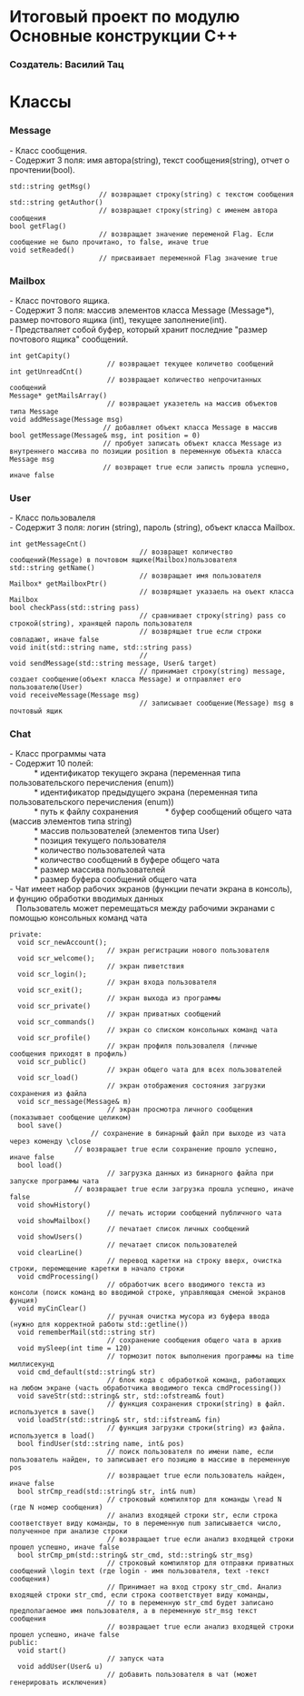 <h1>Итоговый проект по модулю Основные конструкции C++</h1>
<h3>Создатель: Василий Тац</h3>

<h1>Классы</h1>

<h3>Message</h3>
- Класс сообщения. <br />
- Содержит 3 поля: имя автора(string), текст сообщения(string), отчет о прочтении(bool).<br />

	std::string getMsg()  
                          // возвращает строку(string) с текстом сообщения
	std::string getAuthor()
                          // возвращает строку(string) с именем автора сообщения
	bool getFlag()
                          // возвращает значение переменой Flag. Если сообщение не было прочитано, то false, иначе true
	void setReaded()
                          // присваивает переменной Flag значение true
                          
<h3>Mailbox</h3>
- Класс почтового ящика.<br />
- Содержит 3 поля: массив элементов класса Message (Message*), размер почтового ящика (int), текущее заполнение(int).<br />
- Предстваляет собой буфер, который хранит последние "размер почтового ящика" сообщений.<br />

	int getCapity()        
                            // возвращает текущее количетво сообщений
	int getUnreadCnt()
                            // возвращает количество непрочитанных сообщений
	Message* getMailsArray()
                            // возвращает указетель на массив объектов типа Message
	void addMessage(Message msg)
                           // добавляет объект класса Message в массив
	bool getMessage(Message& msg, int position = 0)
                           // пробует записать объект класса Message из внутреннего массива по позиции position в переменную объекта класса Message msg
                           // возвращет true если записть прошла успешно, иначе false

<h3>User</h3>
- Класс пользовалеля<br />
- Содержит 3 поля: логин (string), пароль (string), объект класса Mailbox. <br />

	int getMessageCnt()
                                    // возвращет количество сообщений(Message) в почтовом ящике(Mailbox)пользователя
	std::string getName()
                                    // возвращает имя пользователя
	Mailbox* getMailboxPtr()
                                    // возврящает указаель на оъект класса Mailbox
	bool checkPass(std::string pass)
                                    // сравнивает строку(string) pass со строкой(string), хранящей пароль пользователя
                                    // возврящает true если строки совпадают, иначе false
	void init(std::string name, std::string pass)
                                    //
	void sendMessage(std::string message, User& target)
                                    // принимает строку(string) message, создает сообщение(объект класса Message) и отправляет его пользователю(User)
	void receiveMessage(Message msg)
                                    // записывает сообщение(Message) msg в почтовый ящик

<h3>Chat</h3>
- Класс программы чата <br />
- Содержит 10 полей:  <br />
 &nbsp;&nbsp;&nbsp;&nbsp;&nbsp;&nbsp;&nbsp;&nbsp;&nbsp;&nbsp;&nbsp;* идентификатор текущего экрана (переменная типа пользовательского перечисления (enum)) <br />
 &nbsp;&nbsp;&nbsp;&nbsp;&nbsp;&nbsp;&nbsp;&nbsp;&nbsp;&nbsp;&nbsp;* идентификатор предыдущего экрана (переменная типа пользовательского перечисления (enum)) <br />
 &nbsp;&nbsp;&nbsp;&nbsp;&nbsp;&nbsp;&nbsp;&nbsp;&nbsp;&nbsp;&nbsp;* путь к файлу сохранения
 &nbsp;&nbsp;&nbsp;&nbsp;&nbsp;&nbsp;&nbsp;&nbsp;&nbsp;&nbsp;&nbsp;* буфер сообщений общего чата (массив элементов типа string)<br />
 &nbsp;&nbsp;&nbsp;&nbsp;&nbsp;&nbsp;&nbsp;&nbsp;&nbsp;&nbsp;&nbsp;* массив пользователей (элементов типа User)<br />
 &nbsp;&nbsp;&nbsp;&nbsp;&nbsp;&nbsp;&nbsp;&nbsp;&nbsp;&nbsp;&nbsp;* позиция текущего пользователя<br />
 &nbsp;&nbsp;&nbsp;&nbsp;&nbsp;&nbsp;&nbsp;&nbsp;&nbsp;&nbsp;&nbsp;* количество пользователей чата<br />
 &nbsp;&nbsp;&nbsp;&nbsp;&nbsp;&nbsp;&nbsp;&nbsp;&nbsp;&nbsp;&nbsp;* количество сообщений в буфере общего чата<br />
 &nbsp;&nbsp;&nbsp;&nbsp;&nbsp;&nbsp;&nbsp;&nbsp;&nbsp;&nbsp;&nbsp;* размер массива пользователей<br />
 &nbsp;&nbsp;&nbsp;&nbsp;&nbsp;&nbsp;&nbsp;&nbsp;&nbsp;&nbsp;&nbsp;* размер буфера сообщений общего чата<br />
- Чат имеет набор рабочих экранов (функции печати экрана в консоль), и фунцию обработки вводимых данных<br />
&nbsp;&nbsp;&nbsp;Пользователь может перемещаться между рабочими экранами с помощью консольных команд чата<br />

	private:
	  void scr_newAccount();
                            // экран регистрации нового пользователя
	  void scr_welcome();
                            // экран пиветствия
	  void scr_login();
                            // экран входа пользователя
	  void scr_exit();
                            // экран выхода из программы
	  void scr_private()
                            // экран приватных сообщений
	  void scr_commands()
                            // экран со списком консольных команд чата
	  void scr_profile()
                            // экран профиля пользовалеля (личные сообщения приходят в профиль)
	  void scr_public()
                            // экран общего чата для всех пользователей
	  void scr_load()
                            // экран отображения состояния загрузки сохранения из файла
	  void scr_message(Message& m)
                            // экран просмотра личного сообщения (показывает сообщение целиком)
	  bool save()
	                    // сохранение в бинарный файл при выходе из чата через коменду \close
		            // возвращает true если сохранение прошло успешно, иначе false
	  bool load()
                            // загрузка данных из бинарного файла при запуске программы чата
		            // возвращает true если загрузка прошла успешно, иначе false
	  void showHistory()
                            // печать истории сообщений публичного чата
	  void showMailbox()
                            // печатает список личных сообщений
	  void showUsers()
                            // печатает список пользователей
	  void clearLine()
                            // перевод каретки на строку вверх, очистка строки, перемещение каретки в начало строки
	  void cmdProcessing()
                            // обработчик всего вводимого текста из консоли (поиск команд во вводимой строке, управляющая сменой экранов фунция)
	  void myCinClear()
                            // ручная очистка мусора из буфера ввода (нужно для корректной работы std::getline())
	  void rememberMail(std::string str)
                            // сохранение сообщения общего чата в архив
	  void mySleep(int time = 120)
                            // тормозит поток выполнения программы на time миллисекунд
	  void cmd_default(std::string& str)
                            // блок кода с обработкой команд, работающих на любом экране (часть обработчика вводимого текса cmdProcessing())
	  void saveStr(std::string& str, std::ofstream& fout)
                            // функция сохранения строки(string) в файл. используется в save()
	  void loadStr(std::string& str, std::ifstream& fin)
                            // функция загрузки строки(string) из файла. используется в load()
	  bool findUser(std::string name, int& pos)
                            // поиск пользователя по имени name, если пользователь найден, то записывает его позицию в массиве в переменную pos
                            // возвращает true если пользователь найден, иначе false
	  bool strCmp_read(std::string& str, int& num)
                            // строковый компилятор для команды \read N (где N номер сообщения)
                            // анализ входящей строки str, если строка соответствует виду команды, то в переменную num записывается число, полученное при анализе строки
                            // возвращает true если анализ входящей строки прошел успешно, иначе false
	  bool strCmp_pm(std::string& str_cmd, std::string& str_msg)
                            // строковый компилятор для отправки приватных сообщений \login text (где login - имя пользователя, text -текст сообщения)
                            // Принимает на вход строку str_cmd. Анализ входящей строки str_cmd, если строка соответствует виду команды,
                            // то в переменную str_cmd будет записано предполагаемое имя пользователя, а в переменную str_msg текст сообщения
                            // возвращает true если анализ входящей строки прошел успешно, иначе false
	public:
	  void start()
                            // запуск чата
	  void addUser(User& u)
                            // добавить пользователя в чат (может генерировать исключения)
